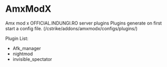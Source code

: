 # AmxModX
 Amx mod x OFFICIAL.INDUNGI.RO server plugins
 Plugins generate on first start a config file. (/cstrike/addons/amxmodx/configs/plugins/)
 
 Plugin List:
 
 * Afk_manager
 * nightmod
 * invisible_spectator
